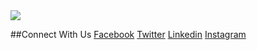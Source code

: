 <link rel="stylesheet" href="dist/css/social-sharing.css">


<img src="https://i2.wp.com/allhtaccess.info/wp-content/uploads/2018/03/programming.gif?fit=1281%2C716&ssl=1.gif"/>

##Connect With Us
<a class="btn-facebook" href="facebook.com/soorajkumarluhana">Facebook</a>
<a class="btn-facebook" href="twitter.com/SoorajKLuhana">Twitter</a>
<a class="btn-facebook" href="linkedin.com/in/soorajkumarluhana/">Linkedin</a>
<a class="btn-facebook" href="instagram.com/soorajkumarluhana">Instagram</a>

